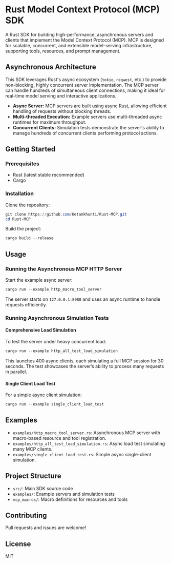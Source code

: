 # Rust Model Context Protocol (MCP) SDK

A Rust SDK for building high-performance, asynchronous servers and clients that implement the Model Context Protocol (MCP). MCP is designed for scalable, concurrent, and extensible model-serving infrastructure, supporting tools, resources, and prompt management.

## Asynchronous Architecture

This SDK leverages Rust's async ecosystem (`tokio`, `reqwest`, etc.) to provide non-blocking, highly concurrent server implementation. The MCP server can handle hundreds of simultaneous client connections, making it ideal for real-time model serving and interactive applications.

- **Async Server:** MCP servers are built using async Rust, allowing efficient handling of requests without blocking threads.
- **Multi-threaded Execution:** Example servers use multi-threaded async runtimes for maximum throughput.
- **Concurrent Clients:** Simulation tests demonstrate the server's ability to manage hundreds of concurrent clients performing protocol actions.

## Getting Started

### Prerequisites

- Rust (latest stable recommended)
- Cargo

### Installation

Clone the repository:

```powershell
git clone https://github.com/Ketankhunti/Rust-MCP.git
cd Rust-MCP
```

Build the project:

```powershell
cargo build --release
```

## Usage

### Running the Asynchronous MCP HTTP Server

Start the example async server:

```powershell
cargo run --example http_macro_tool_server
```

The server starts on `127.0.0.1:8080` and uses an async runtime to handle requests efficiently.

### Running Asynchronous Simulation Tests

#### Comprehensive Load Simulation

To test the server under heavy concurrent load:

```powershell
cargo run --example http_all_test_load_simulation
```

This launches 400 async clients, each simulating a full MCP session for 30 seconds. The test showcases the server’s ability to process many requests in parallel.

#### Single Client Load Test

For a simple async client simulation:

```powershell
cargo run --example single_client_load_test
```

## Examples

- `examples/http_macro_tool_server.rs`: Asynchronous MCP server with macro-based resource and tool registration.
- `examples/http_all_test_load_simulation.rs`: Async load test simulating many MCP clients.
- `examples/single_client_load_test.rs`: Simple async single-client simulation.

## Project Structure

- `src/`: Main SDK source code
- `examples/`: Example servers and simulation tests
- `mcp_macros/`: Macro definitions for resources and tools

## Contributing

Pull requests and issues are welcome!

## License

MIT